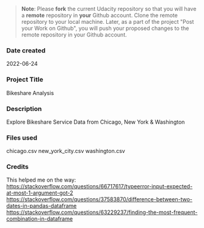 >**Note**: Please **fork** the current Udacity repository so that you will have a **remote** repository in **your** Github account. Clone the remote repository to your local machine. Later, as a part of the project "Post your Work on Github", you will push your proposed changes to the remote repository in your Github account.

### Date created
2022-06-24

### Project Title
Bikeshare Analysis

### Description
Explore Bikeshare Service Data from Chicago, New York & Washington

### Files used
chicago.csv
new_york_city.csv
washington.csv

### Credits
This helped me on the way:
https://stackoverflow.com/questions/66717617/typeerror-input-expected-at-most-1-argument-got-2
https://stackoverflow.com/questions/37583870/difference-between-two-dates-in-pandas-dataframe
https://stackoverflow.com/questions/63229237/finding-the-most-frequent-combination-in-dataframe